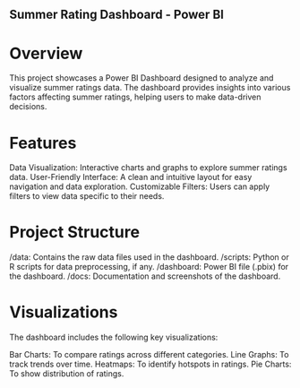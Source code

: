 ## Summer Rating Dashboard - Power BI
# Overview
This project showcases a Power BI Dashboard designed to analyze and visualize summer ratings data. The dashboard provides insights into various factors affecting summer ratings, helping users to make data-driven decisions.

# Features
Data Visualization: Interactive charts and graphs to explore summer ratings data.
User-Friendly Interface: A clean and intuitive layout for easy navigation and data exploration.
Customizable Filters: Users can apply filters to view data specific to their needs.
# Project Structure
/data: Contains the raw data files used in the dashboard.
/scripts: Python or R scripts for data preprocessing, if any.
/dashboard: Power BI file (.pbix) for the dashboard.
/docs: Documentation and screenshots of the dashboard.

# Visualizations
The dashboard includes the following key visualizations:

Bar Charts: To compare ratings across different categories.
Line Graphs: To track trends over time.
Heatmaps: To identify hotspots in ratings.
Pie Charts: To show distribution of ratings.
